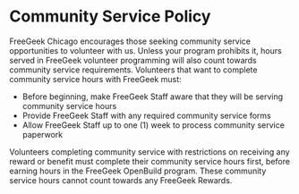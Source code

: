 # Community Service Policy

FreeGeek Chicago encourages those seeking community service opportunities to volunteer with us. Unless your program prohibits it, hours served in FreeGeek volunteer programming will also count towards community service requirements. Volunteers that want to complete community service hours with FreeGeek must:

  - Before beginning, make FreeGeek Staff aware that they will be serving community service hours
  - Provide FreeGeek Staff with any required community service forms
  - Allow FreeGeek Staff up to one (1) week to process community service paperwork

Volunteers completing community service with restrictions on receiving any reward or benefit must complete their community service hours first, before earning hours in the FreeGeek OpenBuild program. These community service hours cannot count towards any FreeGeek Rewards.

